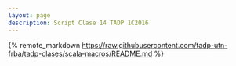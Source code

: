 ```yaml
---
layout: page
description: Script Clase 14 TADP 1C2016
---
```


{% remote_markdown https://raw.githubusercontent.com/tadp-utn-frba/tadp-clases/scala-macros/README.md %}
